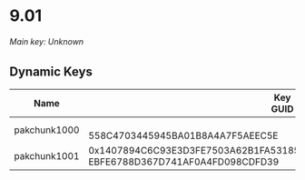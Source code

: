# 9.01

###### *Main key: Unknown*

## Dynamic Keys

| Name         | Key<br/>GUID                                                                                            |
|--------------|---------------------------------------------------------------------------------------------------------|
| pakchunk1000 | <br/>558C4703445945BA01B8A4A7F5AEEC5E                                                                   |
| pakchunk1001 | 0x1407894C6C93E3D3FE7503A62B1FA5318540C6EEEAB483E5A9268B011F39CEA2<br/>EBFE6788D367D741AF0A4FD098CDFD39 |
